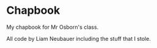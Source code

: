 # Chapbook
My chapbook for Mr Osborn's class.

All code by Liam Neubauer including the stuff that I stole.